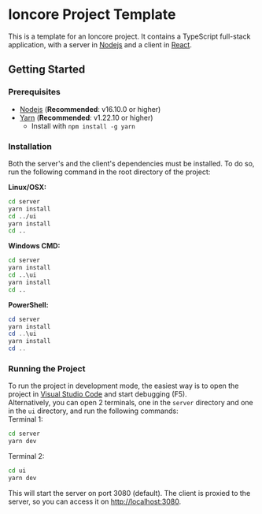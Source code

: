 # Ioncore Project Template
This is a template for an Ioncore project. It contains a TypeScript full-stack application, with a server in [Nodejs](https://nodejs.org/en) and a client in [React](https://react.dev/).

## Getting Started

### Prerequisites
- [Nodejs](https://nodejs.org/en) (**Recommended**: v16.10.0 or higher)
- [Yarn](https://yarnpkg.com) (**Recommended**: v1.22.10 or higher)
  - Install with `npm install -g yarn`

### Installation
Both the server's and the client's dependencies must be installed. To do so, run the following command in the root directory of the project:

**Linux/OSX:**
```bash
cd server
yarn install
cd ../ui
yarn install
cd ..
```

**Windows CMD:**
```bat
cd server 
yarn install 
cd ..\ui 
yarn install 
cd ..
```
**PowerShell:**
```powershell
cd server
yarn install
cd ..\ui
yarn install
cd ..
```

### Running the Project
To run the project in development mode, the easiest way is to open the project in [Visual Studio Code](https://code.visualstudio.com/) and start debugging (F5).  
Alternatively, you can open 2 terminals, one in the `server` directory and one in the `ui` directory, and run the following commands:  
Terminal 1:
```bash
cd server
yarn dev
```
Terminal 2:
```bash
cd ui
yarn dev
```

This will start the server on port 3080 (default). The client is proxied to the server, so you can access it on [http://localhost:3080](http://localhost:3080).